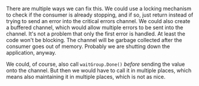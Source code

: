There are multiple ways we can fix this. We could use a locking mechanism to check if the consumer is already stopping, and if so, just return instead of trying to send an error into the critical errors channel. We could also create a buffered channel, which would allow multiple errors to be sent into the channel. It's not a problem that only the first error is handled. At least the code won't be blocking. The channel will be garbage collected after the consumer goes out of memory. Probably we are shutting down the application, anyway.

We could, of course, also call `waitGroup.Done()` _before_ sending the value onto the channel. But then we would have to call it in multiple places, which means also maintaining it in multiple places, which is not as nice.